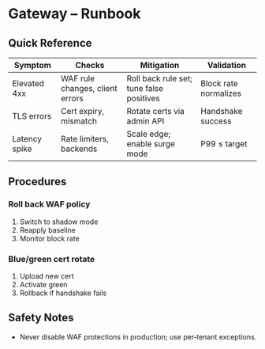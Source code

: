 # Gateway – Runbook

## Quick Reference
| Symptom | Checks | Mitigation | Validation |
|---|---|---|---|
| Elevated 4xx | WAF rule changes, client errors | Roll back rule set; tune false positives | Block rate normalizes |
| TLS errors | Cert expiry, mismatch | Rotate certs via admin API | Handshake success |
| Latency spike | Rate limiters, backends | Scale edge; enable surge mode | P99 ≤ target |

## Procedures
### Roll back WAF policy
1. Switch to shadow mode
2. Reapply baseline
3. Monitor block rate

### Blue/green cert rotate
1. Upload new cert
2. Activate green
3. Rollback if handshake fails

## Safety Notes
- Never disable WAF protections in production; use per‑tenant exceptions.
